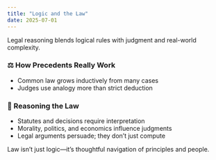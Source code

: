 ```yaml
---
title: "Logic and the Law"
date: 2025-07-01
---
```


Legal reasoning blends logical rules with judgment and real-world complexity.

### ⚖️ How Precedents Really Work
- Common law grows inductively from many cases
- Judges use analogy more than strict deduction

### 🧠 Reasoning the Law
- Statutes and decisions require interpretation
- Morality, politics, and economics influence judgments
- Legal arguments persuade; they don’t just compute

Law isn’t just logic—it’s thoughtful navigation of principles and people.
